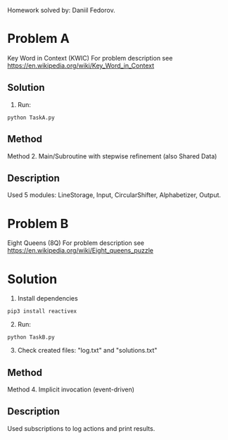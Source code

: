 Homework solved by: Daniil Fedorov.

# Problem A
Key Word in Context (KWIC)
For problem description see https://en.wikipedia.org/wiki/Key_Word_in_Context 

## Solution
1. Run:
``` 
python TaskA.py
```

## Method
Method 2. Main/Subroutine with stepwise refinement (also Shared Data)

## Description
Used 5 modules: LineStorage, Input, CircularShifter, Alphabetizer, Output.

# Problem B
Eight Queens (8Q)
For problem description see https://en.wikipedia.org/wiki/Eight_queens_puzzle 

# Solution
1. Install dependencies
```
pip3 install reactivex
```
2. Run:
```
python TaskB.py
```
3. Check created files: "log.txt" and "solutions.txt"

## Method
Method 4. Implicit invocation (event-driven)

## Description
Used subscriptions to log actions and print results.
